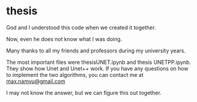# thesis


God and I understood this code when we created it together.

Now, even he does not know what I was doing.

Many thanks to all my friends and professors during my university years.


The most important files were thesisUNET.ipynb and thesis UNETPP.ipynb. They show how Unet and Unet++ work. If you have any questions on how to implement the two algorithms, you can contact me at max.namvu@gmail.com 

I may not know the answer, but we can figure this out together.
